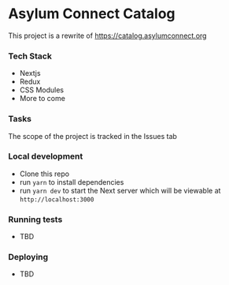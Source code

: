 # Asylum Connect Catalog

This project is a rewrite of https://catalog.asylumconnect.org



### Tech Stack

- Nextjs
- Redux
- CSS Modules
- More to come



### Tasks

The scope of the project is tracked in the Issues tab



### Local development

- Clone this repo
- run `yarn` to install dependencies
- run `yarn dev` to start the Next server which will be viewable at `http://localhost:3000`



### Running tests

- TBD



### Deploying

- TBD
